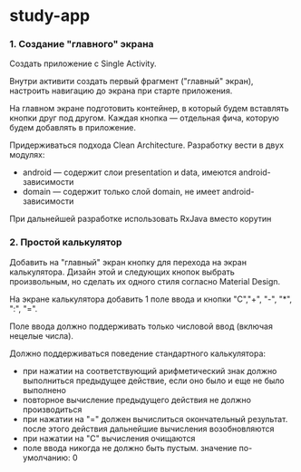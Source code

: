 # study-app

### 1. Создание "главного" экрана
Создать приложение с Single Activity.

Внутри активити создать первый фрагмент ("главный" экран), настроить навигацию до экрана при старте приложения.

На главном экране подготовить контейнер, в который будем вставлять кнопки друг под другом. Каждая кнопка — отдельная фича, которую будем добавлять в приложение.

Придерживаться подхода Clean Architecture. Разработку вести в двух модулях:
- android — содержит слои presentation и data, имеются android-зависимости
- domain — содержит только слой domain, не имеет android-зависимости

При дальнейшей разработке использовать RxJava вместо корутин

### 2. Простой калькулятор
Добавить на "главный" экран кнопку для перехода на экран калькулятора. Дизайн этой и следующих кнопок выбрать произвольным, но сделать их одного стиля согласно Material Design.

На экране калькулятора добавить 1 поле ввода и кнопки "C","+", "-", "*", ":", "=".

Поле ввода должно поддерживать только числовой ввод (включая нецелые числа).

Должно поддерживаться поведение стандартного калькулятора:
- при нажатии на соответствующий арифметический знак должно выполниться предыдущее действие, если оно было и еще не было выполнено
- повторное вычисление предыдущего действия не должно производиться
- при нажатии на "=" должен вычислиться окончательный результат. после этого действия дальнейшие вычисления возобновляются
- при нажатии на "C" вычисления очищаются
- поле ввода никогда не должно быть пустым. значение по-умолчанию: 0